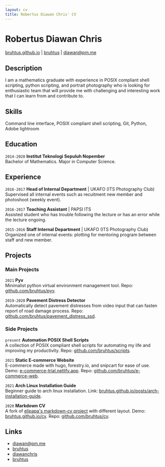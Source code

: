 ```yaml
---
layout: cv
title: Robertus Diawan Chris' CV
---
```

# Robertus Diawan Chris

<div id="webaddress">
<i class="fa fa-home"></i> <a href="http://bruhtus.github.io">bruhtus.github.io</a>
|
<i class="fa fa-github"></i> <a href="http://github.com/bruhtus">bruhtus</a>
|
<i class="fa fa-envelope"></i> <a href="mailto:diawan@pm.me">diawan@pm.me</a>
</div>

## Description
I am a mathematics graduate with experience in POSIX compliant shell scripting, python scripting, and portrait photography who is looking for enthusiastic team that will provide me with challenging and interesting work that I can learn from and contribute to.

## Skills

Command line interface, POSIX compliant shell scripting, Git, Python, Adobe lightroom

## Education

`2014-2020`
__Institut Teknologi Sepuluh Nopember__ <br>
Bachelor of Mathematics. Major in Computer Science.

## Experience

`2016-2017`
__Head of Internal Department__ | UKAFO (ITS Photography Club) <br>
Supervised all internal events such as recuitment new member and photoshoot (weekly event).

`2016-2017`
__Teaching Assistant__ | PAPSI ITS <br>
Assisted student who has trouble following the lecture or has an error while the lecture ongoing.

`2015-2016`
__Staff Internal Department__ | UKAFO (ITS Photography Club) <br>
Organized one of internal events: plotting for mentoring program between staff and new member.

## Projects

### Main Projects

`2021`
__Pyv__ <br>
Minimalist python virtual environment management tool. Repo: [github.com/bruhtus/pyv](https://github.com/bruhtus/pyv).

`2019-2020`
__Pavement Distress Detector__ <br>
Automatically detect pavement distresses from video input that can fasten report of road damage process. Repo: [github.com/bruhtus/pavement_distress_ssd](https://github.com/bruhtus/pavement_distress_ssd).

### Side Projects

`present`
__Automation POSIX Shell Scripts__ <br>
A collection of POSIX compliant shell scripts for automating my life and improving my productivity. Repo: [github.com/bruhtus/scripts](https://github.com/bruhtus/scripts).

`2021`
__Static E-commerce Website__ <br>
E-commerce made with hugo, forestry.io, and snipcart for ease of use. Demo: [e-commerce-trial.netlify.app](https://e-commerce-trial.netlify.app/). Repo: [github.com/bruhtus/e-commerce-web](https://github.com/bruhtus/e-commerce-web).

`2021`
__Arch Linux Installation Guide__ <br>
Beginner guide to arch linux installation. Link: [bruhtus.github.io/posts/arch-installation-guide](https://bruhtus.github.io/posts/arch-installation-guide/).

`2020`
__Markdown CV__ <br>
A fork of [elipapa's markdown-cv project](https://github.com/elipapa/markdown-cv) with different layout. Demo: [bruhtus.github.io/cv](https://bruhtus.github.io/cv/). Repo: [github.com/bruhtus/cv](https://github.com/bruhtus/cv).

<!-- ## Areas of expertise

* Machine learning
* Data visualisation
* Computer vision -->

## Links

<!-- fa are fontawesome, ai are academicons -->
- <i class="fa fa-envelope"></i> <a href="mailto:diawan@pm.me">diawan@pm.me</a><br />
- <i class="fa fa-github"></i> <a href="http://github.com/bruhtus">bruhtus</a><br />
- <i class="fa fa-twitter"></i> <a href="http://twitter.com/diawanchris">diawanchris</a><br />
- <i class="fa fa-linkedin"></i> <a href="https://www.linkedin.com/in/bruhtus/">bruhtus</a>

<!-- ### Footer

Last updated: May 2013 -->
